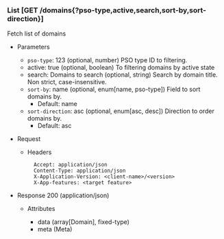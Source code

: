 ### List [GET /domains{?pso-type,active,search,sort-by,sort-direction}]

Fetch list of domains

+ Parameters
    + `pso-type`: 123 (optional, number) 
        PSO type ID to filtering.
    + active: true (optional, boolean)
        To filtering domains by active state 
    + search: Domains to search (optional, string) 
        Search by domain title. Non strict, case-insensitive.
    + `sort-by`: name (optional, enum[name, pso-type])
        Field to sort domains by.
        + Default: name
    + `sort-direction`: asc (optional, enum[asc, desc]) 
        Direction to order domains by.
        + Default: asc

+ Request
    + Headers

            Accept: application/json
            Content-Type: application/json
            X-Application-Version: <client-name>/<version>
            X-App-features: <target feature>

+ Response 200 (application/json)

    + Attributes

        + data (array[Domain], fixed-type)
        + meta (Meta)

<!-- include(../error_responses.md) -->
